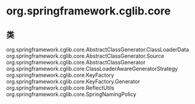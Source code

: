# org.springframework.cglib.core

## 类

org.springframework.cglib.core.AbstractClassGenerator.ClassLoaderData
org.springframework.cglib.core.AbstractClassGenerator.Source
org.springframework.cglib.core.AbstractClassGenerator<T>
org.springframework.cglib.core.ClassLoaderAwareGeneratorStrategy
org.springframework.cglib.core.KeyFactory
org.springframework.cglib.core.KeyFactory.Generator
org.springframework.cglib.core.ReflectUtils
org.springframework.cglib.core.SpringNamingPolicy




